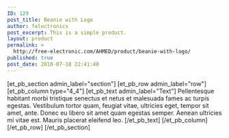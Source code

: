 ```yaml
---
ID: 129
post_title: Beanie with Logo
author: felectronics
post_excerpt: This is a simple product.
layout: product
permalink: >
  http://free-electronic.com/AHMED/product/beanie-with-logo/
published: true
post_date: 2018-07-18 22:41:48
---
```

[et_pb_section admin_label="section"]
[et_pb_row admin_label="row"]
[et_pb_column type="4_4"]
[et_pb_text admin_label="Text"]
Pellentesque habitant morbi tristique senectus et netus et malesuada fames ac turpis egestas. Vestibulum tortor quam, feugiat vitae, ultricies eget, tempor sit amet, ante. Donec eu libero sit amet quam egestas semper. Aenean ultricies mi vitae est. Mauris placerat eleifend leo.
[/et_pb_text]
[/et_pb_column]
[/et_pb_row]
[/et_pb_section]